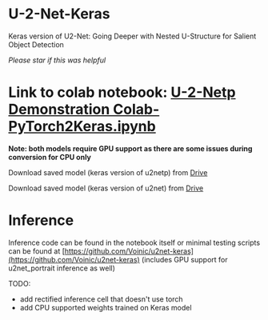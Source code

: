 # U-2-Net-Keras
Keras version of U2-Net: Going Deeper with Nested U-Structure for Salient Object Detection

*Please star if this was helpful*

# Link to colab notebook: [U-2-Netp Demonstration Colab-PyTorch2Keras.ipynb](https://colab.research.google.com/github/shreyas-bk/U-2-Net-Keras/blob/main/U_2_Netp_Demonstration_Colab_PyTorch2Keras.ipynb?authuser=1)

**Note: both models require GPU support as there are some issues during conversion for CPU only**

Download saved model (keras version of u2netp) from [Drive](https://drive.google.com/file/d/1HsA3zn4zKiyOCQlxDQZCdG8TS5C7daoe/view?usp=sharing)

Download saved model (keras version of u2net) from [Drive](https://drive.google.com/file/d/1y3LQSuxZcggilzMo82rPdGW9PMt-Lqam/view?usp=sharing)

# Inference
Inference code can be found in the notebook itself or minimal testing scripts can be found at [https://github.com/Voinic/u2net-keras](https://github.com/Voinic/u2net-keras) (includes GPU support for u2net_portrait inference as well)

TODO:
 - add rectified inference cell that doesn't use torch
 - add CPU supported weights trained on Keras model
